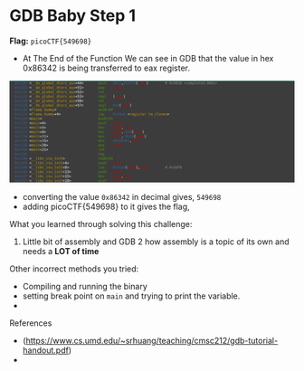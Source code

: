 # GDB Baby Step 1

**Flag:** `picoCTF{549698}`

- At The End of the Function We can see in GDB that the value in hex 0x86342 is being transferred to 
eax register. 


![screenshot](assets/gdb_baby_steps.png)

- converting the value `0x86342` in decimal gives,  `549698`
- adding picoCTF{549698} to it gives the flag, 

What you learned through solving this challenge:

1. Little bit of assembly and GDB
2  how assembly is a topic of its own and needs a **LOT of time** 

Other incorrect methods you tried:

- Compiling and running the binary
- setting break point on `main` and trying to print the variable. 
- 

References

- (https://www.cs.umd.edu/~srhuang/teaching/cmsc212/gdb-tutorial-handout.pdf)
- 